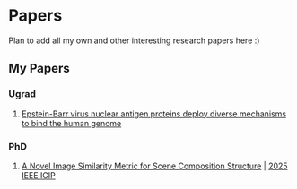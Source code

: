 # Papers
Plan to add all my own and other interesting research papers here :)

## My Papers

### Ugrad

1. [Epstein-Barr virus nuclear antigen proteins deploy diverse mechanisms to bind the human genome](https://www.biorxiv.org/content/10.1101/2022.07.18.500442)

### PhD

1. [A Novel Image Similarity Metric for Scene Composition Structure](http://arxiv.org/abs/2508.05037) | [2025 IEEE ICIP](https://2025.ieeeicip.org)
